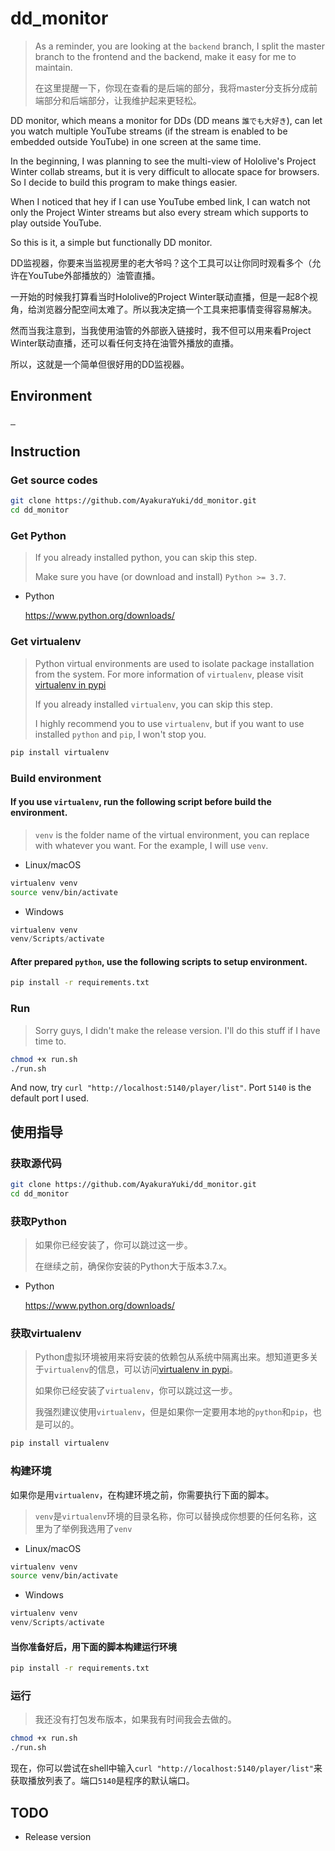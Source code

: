 # dd_monitor

> As a reminder, you are looking at the `backend` branch, I split the master branch to the frontend and the backend, make it easy for me to maintain.
> 
> 在这里提醒一下，你现在查看的是后端的部分，我将master分支拆分成前端部分和后端部分，让我维护起来更轻松。

DD monitor, which means a monitor for DDs (DD means `誰でも大好き`), can let you watch multiple YouTube streams (if the stream is enabled to be embedded outside YouTube) in one screen at the same time.

In the beginning, I was planning to see the multi-view of Hololive's Project Winter collab streams, but it is very difficult to allocate space for browsers. So I decide to build this program to make things easier.

When I noticed that hey if I can use YouTube embed link, I can watch not only the Project Winter streams but also every stream which supports to play outside YouTube.

So this is it, a simple but functionally DD monitor.

DD监视器，你要来当监视房里的老大爷吗？这个工具可以让你同时观看多个（允许在YouTube外部播放的）油管直播。

一开始的时候我打算看当时Hololive的Project Winter联动直播，但是一起8个视角，给浏览器分配空间太难了。所以我决定搞一个工具来把事情变得容易解决。

然而当我注意到，当我使用油管的外部嵌入链接时，我不但可以用来看Project Winter联动直播，还可以看任何支持在油管外播放的直播。

所以，这就是一个简单但很好用的DD监视器。

## Environment

<p>
    <a href="https://www.python.org/" target="_blank">
        <img src="https://img.shields.io/badge/Python-3.7.4-blue?logo=python&style=flat-square" alt="">
    </a>
    <a href="https://palletsprojects.com/p/flask/" target="_blank">
        <img src="https://img.shields.io/badge/Flask-1.1.1-blue?logo=flask&style=flat-square" alt="">
    </a>
    <a href="https://www.sqlite.org/index.html" target="_blank">
        <img src="https://img.shields.io/badge/sqlite3-3.24.0-green?logo=sqlite&style=flat-square" alt="">
    </a>
</p>

## Instruction

### Get source codes

```bash
git clone https://github.com/AyakuraYuki/dd_monitor.git
cd dd_monitor
```

### Get Python

> If you already installed python, you can skip this step.
>
> Make sure you have (or download and install) `Python >= 3.7`.

* Python

    https://www.python.org/downloads/

### Get virtualenv

> Python virtual environments are used to isolate package installation from the system. For more information of `virtualenv`, please visit [virtualenv in pypi](https://pypi.org/project/virtualenv/)
>
> If you already installed `virtualenv`, you can skip this step.
>
> I highly recommend you to use `virtualenv`, but if you want to use installed `python` and `pip`, I won't stop you.

```bash
pip install virtualenv
```

### Build environment

#### If you use `virtualenv`, run the following script before build the environment.

> `venv` is the folder name of the virtual environment, you can replace with whatever you want. For the example, I will use `venv`.

* Linux/macOS

```bash
virtualenv venv
source venv/bin/activate
```

* Windows

```powershell
virtualenv venv
venv/Scripts/activate
```

#### After prepared `python`, use the following scripts to setup environment.

```bash
pip install -r requirements.txt
```

### Run

> Sorry guys, I didn't make the release version. I'll do this stuff if I have time to.

```bash
chmod +x run.sh
./run.sh
```

And now, try `curl "http://localhost:5140/player/list"`. Port `5140` is the default port I used.

## 使用指导

### 获取源代码

```bash
git clone https://github.com/AyakuraYuki/dd_monitor.git
cd dd_monitor
```

### 获取Python

> 如果你已经安装了，你可以跳过这一步。
>
> 在继续之前，确保你安装的Python大于版本3.7.x。

* Python

    https://www.python.org/downloads/

### 获取virtualenv

> Python虚拟环境被用来将安装的依赖包从系统中隔离出来。想知道更多关于`virtualenv`的信息，可以访问[virtualenv in pypi](https://pypi.org/project/virtualenv/)。
>
> 如果你已经安装了`virtualenv`，你可以跳过这一步。
>
> 我强烈建议使用`virtualenv`，但是如果你一定要用本地的`python`和`pip`，也是可以的。

```bash
pip install virtualenv
```

### 构建环境

如果你是用`virtualenv`，在构建环境之前，你需要执行下面的脚本。

> `venv`是`virtualenv`环境的目录名称，你可以替换成你想要的任何名称，这里为了举例我选用了`venv`

* Linux/macOS

```bash
virtualenv venv
source venv/bin/activate
```

* Windows

```powershell
virtualenv venv
venv/Scripts/activate
```

#### 当你准备好后，用下面的脚本构建运行环境

```bash
pip install -r requirements.txt
```

### 运行

> 我还没有打包发布版本，如果我有时间我会去做的。

```bash
chmod +x run.sh
./run.sh
```

现在，你可以尝试在shell中输入`curl "http://localhost:5140/player/list"`来获取播放列表了。端口`5140`是程序的默认端口。

## TODO

* Release version
